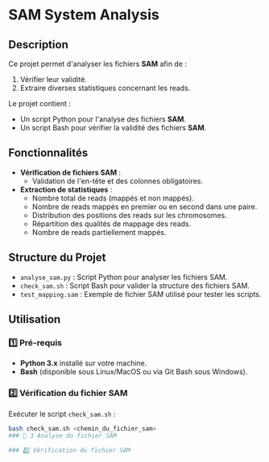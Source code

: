 #  SAM System Analysis

## Description
Ce projet permet d'analyser les fichiers **SAM** afin de :
1. Vérifier leur validité.
2. Extraire diverses statistiques concernant les reads. 

Le projet contient :
- Un script Python pour l'analyse des fichiers **SAM**.
- Un script Bash pour vérifier la validité des fichiers **SAM**.

## Fonctionnalités
- **Vérification de fichiers SAM** :
  - Validation de l'en-tête et des colonnes obligatoires.
- **Extraction de statistiques** :
  - Nombre total de reads (mappés et non mappés).
  - Nombre de reads mappés en premier ou en second dans une paire.
  - Distribution des positions des reads sur les chromosomes.
  - Répartition des qualités de mappage des reads.
  - Nombre de reads partiellement mappés.

## Structure du Projet
- `analyse_sam.py` : Script Python pour analyser les fichiers SAM.
- `check_sam.sh` : Script Bash pour valider la structure des fichiers SAM.
- `test_mapping.sam` : Exemple de fichier SAM utilisé pour tester les scripts.

## Utilisation

### 1️⃣ Pré-requis
- **Python 3.x** installé sur votre machine.
- **Bash** (disponible sous Linux/MacOS ou via Git Bash sous Windows).

### 2️⃣ Vérification du fichier SAM
Exécuter le script `check_sam.sh` :
```bash
bash check_sam.sh <chemin_du_fichier_sam>
### 🧪 3 Analyse du fichier SAM

### 2️⃣ Vérification du fichier SAM

